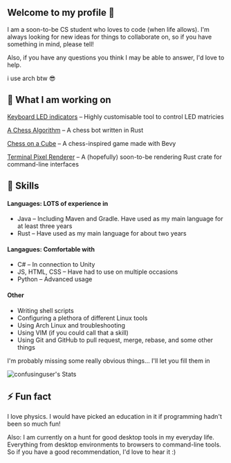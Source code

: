 ## Welcome to my profile 👋
I am a soon-to-be CS student who loves to code (when life allows). I'm always looking for new ideas for things to collaborate on, so if you have something in mind, please tell!

Also, if you have any questions you think I may be able to answer, I'd love to help.

i use arch btw 😎

## 🔭 What I am working on
[Keyboard LED indicators](https://github.com/confusinguser/keyboard-indicators) – Highly customisable tool to control LED matricies

[A Chess Algorithm](https://github.com/confusinguser/chess-algorithm-development) – A chess bot written in Rust

[Chess on a Cube](https://github.com/confusinguser/chess-on-a-cube) – A chess-inspired game made with Bevy

[Terminal Pixel Renderer](https://github.com/confusinguser/terminal-pixel-renderer) – A (hopefully) soon-to-be rendering Rust crate for command-line interfaces
## 🧰 Skills

#### Languages: LOTS of experience in
* Java – Including Maven and Gradle. Have used as my main language for at least three years
* Rust – Have used as my main language for about two years

#### Langagues: Comfortable with
* C# – In connection to Unity
* JS, HTML, CSS – Have had to use on multiple occasions
* Python – Advanced usage

#### Other
* Writing shell scripts
* Configuring a plethora of different Linux tools
* Using Arch Linux and troubleshooting
* Using VIM (if you could call that a skill)
* Using Git and GitHub to pull request, merge, rebase, and some other things

I'm probably missing some really obvious things... I'll let you fill them in

![confusinguser's Stats](https://github-readme-stats.vercel.app/api?username=confusinguser&theme=vue-dark&show_icons=true&hide_border=true&count_private=true)
## ⚡️ Fun fact
I love physics. I would have picked an education in it if programming hadn't been so much fun!

Also: I am currently on a hunt for good desktop tools in my everyday life. Everything from desktop environments to browsers to command-line tools. So if you have a good recommendation, I'd love to hear it :)
